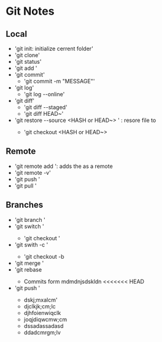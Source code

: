 # Git Notes
## Local

- 'git init: initialize cerrent folder'
- 'git clone'
- 'git status'
- 'git add <FILE>'
- 'git commit'
	- 'git commit -m "MESSAGE"'
- 'git log'
	- 'git log --online'
- 'git diff'
	- 'git diff --staged'
	- 'git diff HEAD~'
- 'git restore --source <HASH or HEAD~> <FILE>' : resore file to 
	-	'git checkout <HASH or HEAD~> <FILE>

## Remote 	

- 'git remote add <NAME> <URL>': adds the <URL> as a remote
- 'git remote -v'
- 'git push <WHERE> <WHAT>'
- 'git pull '

## Branches

- 'git branch <NAME>'
- 'git switch <NAME>'
	- 'git checkout <NAME>'
- 'git swith -c <NAME>'
	- 'git checkout -b <NAME>
- 'git merge <BRANCH>'
- 'git rebase <BRANCH>	
	- Commits form mdmdnjsdskldn
<<<<<<< HEAD
- 'git push <WHERE> <WHAT>'	
	- dskj;mxalcm'
	- djclkjk;cm;lc
	- djhfoienwiqclk
	- joqjdiqwcmw;cm	
	- dssadassadasd
	- ddadcmrgm;lv
